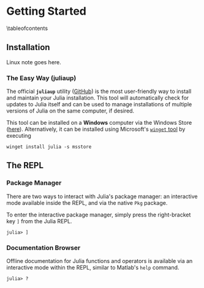 # Getting Started

\tableofcontents

## Installation

Linux note goes here.

### The Easy Way (juliaup)

The official **`juliaup`** utility ([GitHub](https://github.com/JuliaLang/juliaup)) is the most user-friendly way to install and maintain your Julia installation. This tool will automatically check for updates to Julia itself and can be used to manage installations of multiple versions of Julia on the same computer, if desired.

This tool can be installed on a **Windows** computer via the Windows Store ([here](https://www.microsoft.com/store/apps/9NJNWW8PVKMN)). Alternatively, it can be installed using Microsoft's [`winget` tool](https://learn.microsoft.com/en-us/windows/package-manager/winget/) by executing
```plaintext
winget install julia -s msstore
```

## The REPL

### Package Manager

There are two ways to interact with Julia's package manager: an interactive mode available inside the REPL, and via the native `Pkg` package.

To enter the interactive package manager, simply press the right-bracket key `]` from the Julia REPL.
```julia-repl
julia> ]
```

### Documentation Browser

Offline documentation for Julia functions and operators is available via an interactive mode within the REPL, similar to Matlab's `help` command.
```julia-repl
julia> ?
```
